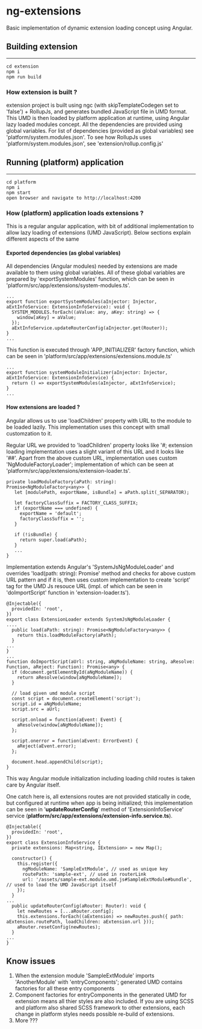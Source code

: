 # ng-extensions
Basic implementation of dynamic extension loading concept using Angular.

## Building extension
----------------------
```
cd extension
npm i
npm run build
```
### How extension is built ?
extension project is built using ngc (with skipTemplateCodegen set to 'false') + RollupJs, and generates bundled JavaScript file in UMD format.
This UMD is then loaded by platform application at runtime, using Angular lazy loaded modules concept. All the dependencies are provided using global variables.
For list of dependencies (provided as global variables) see 'platform/system.modules.json'.
To see how RollupJs uses 'platform/system.modules.json', see 'extension/rollup.config.js'

## Running (platform) application
---------------------------------
```
cd platform
npm i
npm start
open browser and navigate to http://localhost:4200
```

### How (platform) application loads extensions ?
This is a regular angular application, with bit of additional implementation to allow lazy loading of extensions (UMD JavaScript).
Below sections explain different aspects of the same

#### Exported dependencies (as global variables)
All dependencies (Angular modules) needed by extensions are made available to them using global variables. All of these global variables are prepared by 'exportSystemModules' function, which can be seen in 'platform/src/app/extensions/system-modules.ts'.

```
...
export function exportSystemModules(aInjector: Injector, aExtInfoService: ExtensionInfoService): void {
  SYSTEM_MODULES.forEach((aValue: any, aKey: string) => {
    window[aKey] = aValue;
  });
  aExtInfoService.updateRouterConfig(aInjector.get(Router));
}
...
```

This function is executed through 'APP_INITIALIZER' factory function, which can be seen in 'platform/src/app/extensions/extensions.module.ts'

```
...
export function systemModuleInitializer(aInjector: Injector, aExtInfoService: ExtensionInfoService) {
  return () => exportSystemModules(aInjector, aExtInfoService);
}
...

```

#### How extensions are loaded ?
Angular allows us to use 'loadChildren' property with URL to the module to be loaded lazily. This implementation uses this concept with small customzation to it.

Regular URL we provided to 'loadChildren' property looks like '<relative path to the Angular module>#<Angular module name>; extension loading implementation uses a slight variant of this URL and it looks like '<any route path>#<Angular module name>#<isBundle>'.
Apart from the above custom URL, implementation uses custom 'NgModuleFactoryLoader'; implementation of which can be seen at 'platform/src/app/extensions/extension-loader.ts'.
  
```
private loadModuleFactory(aPath: string): Promise<NgModuleFactory<any>> {
   let [modulePath, exportName, isBundle] = aPath.split(_SEPARATOR);

   let factoryClassSuffix = FACTORY_CLASS_SUFFIX;
   if (exportName === undefined) {
     exportName = 'default';
     factoryClassSuffix = '';
   }

   if (!isBundle) {
     return super.load(aPath);
   }
   ...
}
```

Implementation extends Angular's 'SystemJsNgModuleLoader' and overrides 'load(path: string): Promise' method and checks for above custom URL pattern and if it is, then uses custom implementation to create 'script' tag for the UMD Js resouce URL (impl. of which can be seen in 'doImportScript' function in 'extension-loader.ts').
  
```
@Injectable({
  providedIn: 'root',
})
export class ExtensionLoader extends SystemJsNgModuleLoader {
....
  public load(aPath: string): Promise<NgModuleFactory<any>> {
    return this.loadModuleFactory(aPath);
  }
...
}
...
function doImportScript(aUrl: string, aNgModuleName: string, aResolve: Function, aReject: Function): Promise<any> {
  if (document.getElementById(aNgModuleName)) {
    return aResolve(window[aNgModuleName]);
  }

  // load given umd module script
  const script = document.createElement('script');
  script.id = aNgModuleName;
  script.src = aUrl;

  script.onload = function(aEvent: Event) {
    aResolve(window[aNgModuleName]);
  };

  script.onerror = function(aEvent: ErrorEvent) {
    aReject(aEvent.error);
  };

  document.head.appendChild(script);
}
```

This way Angular module initialization including loading child routes is taken care by Angular itself.

One catch here is, all extensions routes are not provided statically in code, but configured at runtime when app is being initialized; this implementation can be seen in '**updateRouterConfig**' method of 'ExtensionInfoService' service (**platform/src/app/extensions/extension-info.service.ts**).

```
@Injectable({
  providedIn: 'root',
})
export class ExtensionInfoService {
  private extensions: Map<string, IExtension> = new Map();

  constructor() {
    this.register({
      ngModuleName: 'SampleExtModule', // used as unique key
      routePath: 'sample-ext', // used in routerLink
      url: '/assets/sample-ext.module.umd.js#SampleExtModule#bundle', // used to load the UMD JavaScript itself
    });
  }
...
  public updateRouterConfig(aRouter: Router): void {
    let newRoutes = [...aRouter.config];
    this.extensions.forEach((aExtension) => newRoutes.push({ path: aExtension.routePath, loadChildren: aExtension.url }));
    aRouter.resetConfig(newRoutes);
  }
...
}
```

## Know issues
1. When the extension module 'SampleExtModule' imports 'AnotherModule' with 'entryComponents'; generated UMD contains factories for all these entry components
2. Component factories for entryComponents in the generated UMD for extension means all thier styles are also included. If you are using SCSS and platform also shared SCSS framework to other extensions, each change in platform styles needs possible re-build of extensions.
3. More ???
